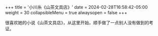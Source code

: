 +++
title = '小川糸《山茶文具店》'
date = 2024-02-28T16:58:42-05:00
weight = 30
collapsibleMenu = true
alwaysopen = false
+++

很喜欢她的小说《山茶文具店》，从这里开始，顺手做了一点别人没有做到的考证。